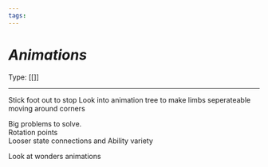 ```yaml
---
tags:
---
```

# _Animations_

Type: [[]]

----

Stick foot out to stop
Look into animation tree to make limbs seperateable
moving around corners

Big problems to solve.  
Rotation points  
Looser state connections and Ability variety

Look at wonders animations
